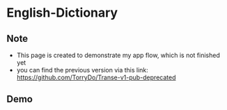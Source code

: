 # English-Dictionary

## Note
- This page is created to demonstrate my app flow, which is not finished yet
- you can find the previous version via this link: https://github.com/TorryDo/Transe-v1-pub-deprecated
## Demo
